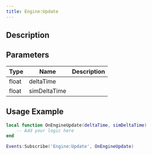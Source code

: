 ```yaml
---
title: Engine:Update
---
```

## Description

## Parameters

| Type  | Name         | Description |
| ----- | ------------ | ----------- |
| float | deltaTime    |             |
| float | simDeltaTime |             |

## Usage Example

``` lua
local function OnEngineUpdate(deltaTime, simDeltaTime)
    -- Add your logic here
end

Events:Subscribe('Engine:Update', OnEngineUpdate)
```
